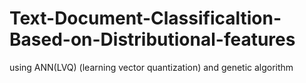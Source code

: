 Text-Document-Classificaltion-Based-on-Distributional-features
==============================================================

using ANN(LVQ) (learning vector quantization) and genetic algorithm
